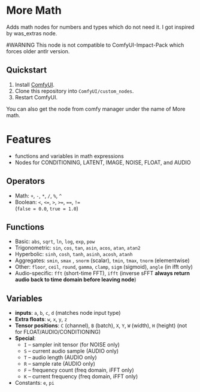 # More Math

Adds math nodes for numbers and types which do not need it. I got inspired by was_extras node.

#WARNING This node is not compatible to ComfyUI-Impact-Pack which forces older antlr version.

## Quickstart

1. Install [ComfyUI](https://docs.comfy.org/get_started).
1. Clone this repository into `ComfyUI/custom_nodes`.
1. Restart ComfyUI.

You can also get the node from comfy manager under the name of More math.

# Features

- functions and variables in math expressions
- Nodes for CONDITIONING, LATENT, IMAGE, NOISE, FLOAT, and AUDIO

## Operators
- Math: `+`, `-`, `*`, `/`, `%`, `^`
- Boolean: `<`, `<=`, `>`, `>=`, `==`, `!=`  
  (`false = 0.0`, `true = 1.0`)

## Functions
- Basic: `abs`, `sqrt`, `ln`, `log`, `exp`, `pow`
- Trigonometric: `sin`, `cos`, `tan`, `asin`, `acos`, `atan`, `atan2`
- Hyperbolic: `sinh`, `cosh`, `tanh`, `asinh`, `acosh`, `atanh`
- Aggregates: `smin`, `smax` , `snorm` (scalar), `tmin`, `tmax`, `tnorm` (elementwise)
- Other: `floor`, `ceil`, `round`, `gamma`, `clamp`, `sigm` (sigmoid), `angle` (in ifft only)
- Audio-specific: `fft` (short-time FFT), `ifft` (inverse sFFT **always return audio back to time domain before leaving node**)

## Variables
- **inputs**: `a`, `b`, `c`, `d` (matches node input type)  
- **Extra floats**: `w`, `x`, `y`, `z`   
- **Tensor positions**:  `C` (channel), `B` (batch), `X`, `Y`, `W` (width), `H` (height) (not for FLOAT/AUDIO/CONDITIONING)
- **Special**:
  - `I` – sampler init tensor (for NOISE only)  
  - `S` – current audio sample (AUDIO only)  
  - `T` – audio length  (AUDIO only)  
  - `R` – sample rate (AUDIO only)  
  - `F` – frequency count (freq domain, iFFT only)  
  - `K` – current frequency (freq domain, iFFT only)  
- Constants: `e`, `pi`
